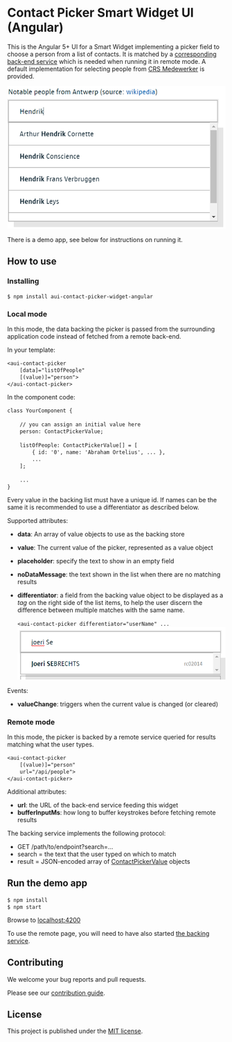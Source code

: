# Contact Picker Smart Widget UI (Angular)

This is the Angular 5+ UI for a Smart Widget implementing a picker field to choose a person from a list of contacts. It is matched by a [corresponding back-end service](https://github.com/jsebrech/contact-picker-service-nodejs) which is needed when running it in remote mode. A default implementation for selecting people from [CRS Medewerker](https://acpaas.digipolis.be/nl/product/crs-medewerker) is provided.

![screenshot](example.png)

There is a demo app, see below for instructions on running it.

## How to use

### Installing

```
$ npm install aui-contact-picker-widget-angular
```

### Local mode

In this mode, the data backing the picker is passed from the surrounding application code instead of fetched from a remote back-end.

In your template:

```
<aui-contact-picker
    [data]="listOfPeople"
    [(value)]="person">
</aui-contact-picker>
```

In the component code:

```
class YourComponent {

    // you can assign an initial value here
    person: ContactPickerValue;

    listOfPeople: ContactPickerValue[] = [
        { id: '0', name: 'Abraham Ortelius', ... },
        ...
    ];

    ...
}   
```

Every value in the backing list must have a unique id. If names can be the same it is recommended to use a differentiator as described below.

Supported attributes:

- **data**: An array of value objects to use as the backing store
- **value**: The current value of the picker, represented as a value object
- **placeholder**: specify the text to show in an empty field
- **noDataMessage**: the text shown in the list when there are no matching results
- **differentiator**: a field from the backing value object to be displayed as a *tag* on the right side of the list items, to help the user discern the difference between multiple matches with the same name.

    `<aui-contact-picker differentiator="userName" ...`
    ![differentiator example](example-differentiator.png)

Events:

- **valueChange**: triggers when the current value is changed (or cleared)

### Remote mode

In this mode, the picker is backed by a remote service queried for results matching what the user types.

```
<aui-contact-picker
    [(value)]="person"
    url="/api/people">
</aui-contact-picker>
```

Additional attributes:
- **url**: the URL of the back-end service feeding this widget
- **bufferInputMs**: how long to buffer keystrokes before fetching remote results

The backing service implements the following protocol:

- GET /path/to/endpoint?search=...
- search = the text that the user typed on which to match
- result = JSON-encoded array of [ContactPickerValue](src/contact-picker/contact-picker.value.ts) objects

## Run the demo app

```
$ npm install
$ npm start
```

Browse to [localhost:4200](http://localhost:4200)

To use the remote page, you will need to have also started [the backing service](https://github.com/jsebrech/contact-picker-service-nodejs).

## Contributing

We welcome your bug reports and pull requests.

Please see our [contribution guide](CONTRIBUTING.md).

## License

This project is published under the [MIT license](LICENSE.md).
